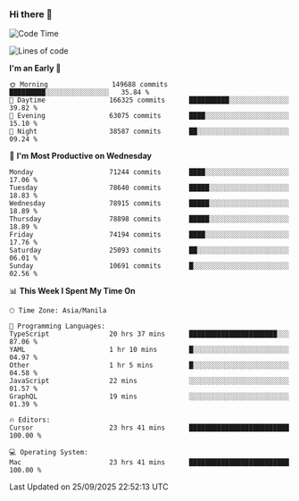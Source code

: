 ### Hi there 👋

<!--START_SECTION:waka-->
![Code Time](http://img.shields.io/badge/Code%20Time-6%2C302%20hrs%2053%20mins-blue)

![Lines of code](https://img.shields.io/badge/From%20Hello%20World%20I%27ve%20Written-142.2%20million%20lines%20of%20code-blue)

**I'm an Early 🐤** 

```text
🌞 Morning                149688 commits      █████████░░░░░░░░░░░░░░░░   35.84 % 
🌆 Daytime                166325 commits      ██████████░░░░░░░░░░░░░░░   39.82 % 
🌃 Evening                63075 commits       ████░░░░░░░░░░░░░░░░░░░░░   15.10 % 
🌙 Night                  38587 commits       ██░░░░░░░░░░░░░░░░░░░░░░░   09.24 % 
```
📅 **I'm Most Productive on Wednesday** 

```text
Monday                   71244 commits       ████░░░░░░░░░░░░░░░░░░░░░   17.06 % 
Tuesday                  78640 commits       █████░░░░░░░░░░░░░░░░░░░░   18.83 % 
Wednesday                78915 commits       █████░░░░░░░░░░░░░░░░░░░░   18.89 % 
Thursday                 78898 commits       █████░░░░░░░░░░░░░░░░░░░░   18.89 % 
Friday                   74194 commits       ████░░░░░░░░░░░░░░░░░░░░░   17.76 % 
Saturday                 25093 commits       ██░░░░░░░░░░░░░░░░░░░░░░░   06.01 % 
Sunday                   10691 commits       █░░░░░░░░░░░░░░░░░░░░░░░░   02.56 % 
```


📊 **This Week I Spent My Time On** 

```text
🕑︎ Time Zone: Asia/Manila

💬 Programming Languages: 
TypeScript               20 hrs 37 mins      ██████████████████████░░░   87.06 % 
YAML                     1 hr 10 mins        █░░░░░░░░░░░░░░░░░░░░░░░░   04.97 % 
Other                    1 hr 5 mins         █░░░░░░░░░░░░░░░░░░░░░░░░   04.58 % 
JavaScript               22 mins             ░░░░░░░░░░░░░░░░░░░░░░░░░   01.57 % 
GraphQL                  19 mins             ░░░░░░░░░░░░░░░░░░░░░░░░░   01.39 % 

🔥 Editors: 
Cursor                   23 hrs 41 mins      █████████████████████████   100.00 % 

💻 Operating System: 
Mac                      23 hrs 41 mins      █████████████████████████   100.00 % 
```


 Last Updated on 25/09/2025 22:52:13 UTC
<!--END_SECTION:waka-->


<!--
**rad182/rad182** is a ✨ _special_ ✨ repository because its `README.md` (this file) appears on your GitHub profile.

Here are some ideas to get you started:

- 🔭 I’m currently working on ...
- 🌱 I’m currently learning ...
- 👯 I’m looking to collaborate on ...
- 🤔 I’m looking for help with ...
- 💬 Ask me about ...
- 📫 How to reach me: ...
- 😄 Pronouns: ...
- ⚡ Fun fact: ...
-->

